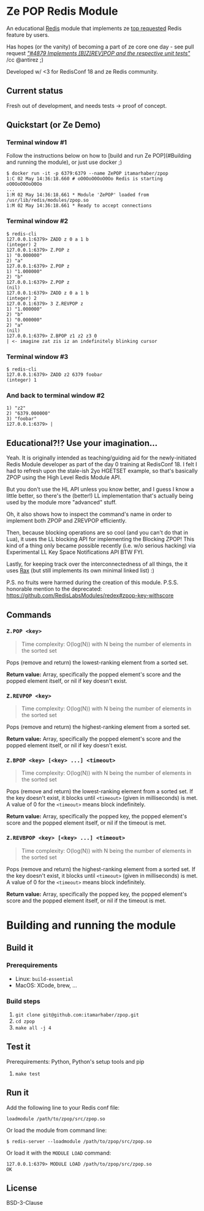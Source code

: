 # Ze POP Redis Module

An educational [Redis](https://redis.io) module that implements ze [top requested](https://github.com/antirez/redis/issues/1861) Redis feature by users.

Has hopes (or the vanity) of becoming a part of ze core one day - see pull request [_"#4879 Implements [B]Z[REV]POP and the respective unit tests"_](https://github.com/antirez/redis/pull/4879) /cc @antirez ;)

Developed w/ <3 for RedisConf 18 and ze Redis community.

## Current status

Fresh out of development, and needs tests -> proof of concept.

## Quickstart (or Ze Demo)

### Terminal window #1

Follow the instructions below on how to [build and run Ze POP](#Building and running the module), or just use docker ;)

```text
$ docker run -it -p 6379:6379 --name ZePOP itamarhaber/zpop
1:C 02 May 14:36:18.660 # oO0OoO0OoO0Oo Redis is starting oO0OoO0OoO0Oo
...
1:M 02 May 14:36:18.661 * Module 'ZePOP' loaded from /usr/lib/redis/modules/zpop.so
1:M 02 May 14:36:18.661 * Ready to accept connections
```

### Terminal window #2

```text
$ redis-cli
127.0.0.1:6379> ZADD z 0 a 1 b
(integer) 2
127.0.0.1:6379> Z.POP z
1) "0.000000"
2) "a"
127.0.0.1:6379> Z.POP z
1) "1.000000"
2) "b"
127.0.0.1:6379> Z.POP z
(nil)
127.0.0.1:6379> ZADD z 0 a 1 b
(integer) 2
127.0.0.1:6379> 3 Z.REVPOP z
1) "1.000000"
2) "b"
1) "0.000000"
2) "a"
(nil)
127.0.0.1:6379> Z.BPOP z1 z2 z3 0
| <- imagine zat zis iz an indefinitely blinking cursor
```

### Terminal window #3
```text
$ redis-cli
127.0.0.1:6379> ZADD z2 6379 foobar
(integer) 1
```

### And back to terminal window #2

```text
1) "z2"
2) "6379.000000"
3) "foobar"
127.0.0.1:6379> |
```

## Educational?!? Use your imagination...

Yeah. It is originally intended as teaching/guiding aid for the newly-initiated Redis Module developer as part of the day 0 training at RedisConf 18. I felt I had to refresh upon the stale-ish 2yo HGETSET example, so that's basically ZPOP using the High Level Redis Module API.

But you don't use the HL API unless you know better, and I guess I know a little better, so there's the (better!) LL implementation that's actually being used by the module more "advanced" stuff.

Oh, it also shows how to inspect the command's name in order to implement both ZPOP and ZREVPOP efficiently.

Then, because blocking operations are so cool (and you can't do that in Lua), it uses the LL blocking API for implementing the Blocking ZPOP! This kind of a thing only became possible recently (i.e. w/o serious hacking) via Experimental LL Key Space Notifications API BTW FYI.

Lastly, for keeping track over the interconnectedness of all things, the it uses [Rax](https://github.com/antirez/rax) (but still implements its own minimal linked list) :)

P.S. no fruits were harmed during the creation of this module.
P.S.S. honorable mention to the deprecated: https://github.com/RedisLabsModules/redex#zpop-key-withscore

## Commands

### `Z.POP <key>`
> Time complexity: O(log(N)) with N being the number of elements in the sorted set

Pops (remove and return) the lowest-ranking element from a sorted set.

**Return value:** Array, specifically the popped element's score and the popped element itself, or nil if key doesn't exist.

### `Z.REVPOP <key>`
> Time complexity: O(log(N)) with N being the number of elements in the sorted set

Pops (remove and return) the highest-ranking element from a sorted set.

**Return value:** Array, specifically the popped element's score and the popped element itself, or nil if key doesn't exist.

### `Z.BPOP <key> [<key> ...] <timeout>`
> Time complexity: O(log(N)) with N being the number of elements in the sorted set

Pops (remove and return) the lowest-ranking element from a sorted set. If the key doesn't exist, it blocks until `<timeout>` (given in milliseconds) is met. A value of 0 for the `<timeout>` means block indefinitely.

**Return value:** Array, specifically the popped key, the popped element's score and the popped element itself, or nil if the timeout is met.

### `Z.REVBPOP <key> [<key> ...] <timeout>`
> Time complexity: O(log(N)) with N being the number of elements in the sorted set

Pops (remove and return) the highest-ranking element from a sorted set. If the key doesn't exist, it blocks until `<timeout>` (given in milliseconds) is met. A value of 0 for the `<timeout>` means block indefinitely.

**Return value:** Array, specifically the popped key, the popped element's score and the popped element itself, or nil if the timeout is met.

# Building and running the module

## Build it

### Prerequirements

* Linux: `build-essential`
* MacOS: XCode, brew, ...

### Build steps

1. `git clone git@github.com:itamarhaber/zpop.git`
2. `cd zpop`
3. `make all -j 4`

## Test it

Prerequirements: Python, Python's setup tools and pip

1. `make test`

## Run it

Add the following line to your Redis conf file:

```
loadmodule /path/to/zpop/src/zpop.so
```

Or load the module from command line:

```
$ redis-server --loadmodule /path/to/zpop/src/zpop.so
```

Or load it with the `MODULE LOAD` command:

```text
127.0.0.1:6379> MODULE LOAD /path/to/zpop/src/zpop.so
OK
```

## License
BSD-3-Clause